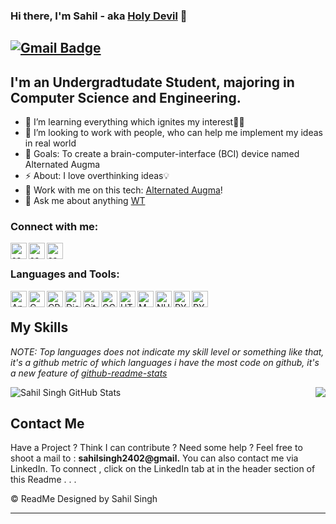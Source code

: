### Hi there, I'm Sahil - aka [Holy Devil](https://wickedteenager.blogspot.com/) 👋
[![Gmail Badge](https://img.shields.io/badge/-sahilsingh2402@gmail.com-c14438?style=flat-square&logo=Gmail&logoColor=white&link=mailto:sahilsingh2402@gmail.com)](mailto:sahilsingh2402@gmail.com)
---
## I'm an Undergradtudate Student, majoring in Computer Science and Engineering. 

- 🌱 I’m learning everything which ignites my interest👨‍💻
- 👯 I’m looking to work with people, who can help me implement my ideas in real world
- 🥅 Goals: To create a brain-computer-interface (BCI) device named Alternated Augma
- ⚡ About: I love overthinking ideas💡
- 🔭 Work with me on this tech: [Alternated Augma](https://wickedteenager.blogspot.com/)!
- 💬 Ask me about anything [WT](https://wickedteenager.blogspot.com/)

### Connect with me:

[<img align="left" alt="sahilsingh2402 | Twitter" width="26px" src="https://cdn.jsdelivr.net/npm/simple-icons@v3/icons/twitter.svg" />](https://twitter.com/SahilSi99148897)
[<img align="left" alt="sahilsingh2402 | LinkedIn" width="26px" src="https://cdn.jsdelivr.net/npm/simple-icons@v3/icons/linkedin.svg" />](https://www.linkedin.com/in/sahil-singh-3464551b5/)
[<img align="left" alt="sahilsingh2402 | Instagram" width="26px" src="https://cdn.jsdelivr.net/npm/simple-icons@v3/icons/instagram.svg" />](https://www.instagram.com/sahil_singh_2402/)

<br />

### Languages and Tools: 

[<img align="left" alt="Android" width="26px" src="https://github.com/sahilsingh2402/sahilsingh2402/blob/main/files_ss2402/android.svg" />](https://wickedteenager.blogspot.com/)

[<img align="left" alt="C" width="26px" src="https://github.com/sahilsingh2402/sahilsingh2402/blob/main/files_ss2402/c-original.svg" />](https://wickedteenager.blogspot.com/)

[<img align="left" alt="CPP" width="26px" src="https://github.com/sahilsingh2402/sahilsingh2402/blob/main/files_ss2402/cpp.svg" />](https://wickedteenager.blogspot.com/)

[<img align="left" alt="Django" width="26px" src="https://github.com/sahilsingh2402/sahilsingh2402/blob/main/files_ss2402/django.svg" />](https://wickedteenager.blogspot.com/)

[<img align="left" alt="Git" width="26px" src="https://github.com/sahilsingh2402/sahilsingh2402/blob/main/files_ss2402/git.svg" />](https://wickedteenager.blogspot.com/)

[<img align="left" alt="GCP" width="26px" src="https://github.com/sahilsingh2402/sahilsingh2402/blob/main/files_ss2402/google-cloud.svg" />](https://wickedteenager.blogspot.com/)

[<img align="left" alt="HTML" width="26px" src="https://github.com/sahilsingh2402/sahilsingh2402/blob/main/files_ss2402/html.svg" />](https://wickedteenager.blogspot.com/)

[<img align="left" alt="MYSQL" width="26px" src="https://github.com/sahilsingh2402/sahilsingh2402/blob/main/files_ss2402/mysql.svg" />](https://wickedteenager.blogspot.com/)

[<img align="left" alt="NUMPY" width="26px" src="https://github.com/sahilsingh2402/sahilsingh2402/blob/main/files_ss2402/numpy.svg" />](https://wickedteenager.blogspot.com/)

[<img align="left" alt="PYCHARM" width="26px" src="https://github.com/sahilsingh2402/sahilsingh2402/blob/main/files_ss2402/pycharm.svg" />](https://wickedteenager.blogspot.com/)

[<img align="left" alt="PYTHON" width="26px" src="https://github.com/sahilsingh2402/sahilsingh2402/blob/main/files_ss2402/python.svg" />](https://wickedteenager.blogspot.com/)

<br />

## My Skills
*NOTE: Top languages does not indicate my skill level or something like that, it's a github metric of which languages i have the most code on github, it's a new feature of [github-readme-stats](https://github.com/sahilsingh2402/github-readme-stats)*

  <img align="left" alt="Sahil Singh GitHub Stats" src="https://github-readme-stats.codestackr.vercel.app/api?username=sahilsingh2402&show_icons=true&hide_border=true" />
<a href="https://github.com/sahilsingh2402/github-readme-stats">
  <!-- Change the `github-readme-stats.vercel.app` to `github-readme-stats.vercel.app`  -->
  <img align="right" src="https://github-readme-stats.vercel.app/api/top-langs/?username=sahilsingh2402&layout=compact&theme=material-palenight" />
</a>    
<br />

## Contact Me 
Have a Project ? Think I can contribute ? Need some help ?
Feel free to shoot a mail to : **sahilsingh2402@gmail.**
You can also contact me via LinkedIn. To connect , click on the LinkedIn tab at in the header section of this Readme . . .

:copyright: ReadMe Designed by Sahil Singh

---
